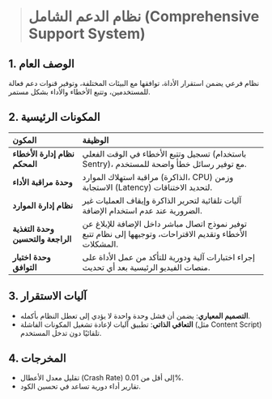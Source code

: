 > # نظام الدعم الشامل (Comprehensive Support System)

## 1. الوصف العام
نظام فرعي يضمن استقرار الأداة، توافقها مع البيئات المختلفة، وتوفير قنوات دعم فعالة للمستخدمين، وتتبع الأخطاء والأداء بشكل مستمر.

## 2. المكونات الرئيسية

| المكون | الوظيفة |
| :--- | :--- |
| **نظام إدارة الأخطاء المحكم** | تسجيل وتتبع الأخطاء في الوقت الفعلي (باستخدام Sentry)، مع توفير رسائل خطأ واضحة للمستخدم. |
| **وحدة مراقبة الأداء** | مراقبة استهلاك الموارد (الذاكرة، CPU) وزمن الاستجابة (Latency) لتحديد الاختناقات. |
| **نظام إدارة الموارد** | آليات تلقائية لتحرير الذاكرة وإيقاف العمليات غير الضرورية عند عدم استخدام الإضافة. |
| **وحدة التغذية الراجعة والتحسين** | توفير نموذج اتصال مباشر داخل الإضافة للإبلاغ عن الأخطاء وتقديم الاقتراحات، وتوجيهها إلى نظام تتبع المشكلات. |
| **وحدة اختبار التوافق** | إجراء اختبارات آلية ودورية للتأكد من عمل الأداة على منصات الفيديو الرئيسية بعد أي تحديث. |

## 3. آليات الاستقرار
*   **التصميم المعياري**: يضمن أن فشل وحدة واحدة لا يؤدي إلى تعطل النظام بأكمله.
*   **التعافي الذاتي**: تطبيق آليات لإعادة تشغيل المكونات الفاشلة (مثل Content Script) تلقائيًا دون تدخل المستخدم.

## 4. المخرجات
*   تقليل معدل الأعطال (Crash Rate) إلى أقل من 0.01%.
*   تقارير أداء دورية تساعد في تحسين الكود.
